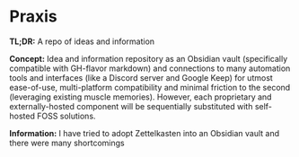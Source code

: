 # Praxis

**TL;DR:** A repo of ideas and information

**Concept:** Idea and information repository as an Obsidian vault (specifically compatible with GH-flavor markdown) and connections to many automation tools and interfaces (like a Discord server and Google Keep) for utmost ease-of-use, multi-platform compatibility and minimal friction to the second (leveraging existing muscle memories). However, each proprietary and externally-hosted component will be sequentially substituted with self-hosted FOSS solutions.

**Information:** I have tried to adopt Zettelkasten into an Obsidian vault and there were many shortcomings